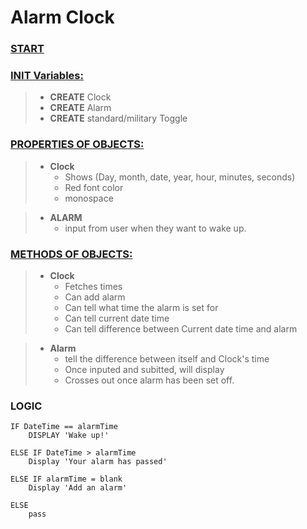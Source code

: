 # Alarm Clock

### <u>START</u>
### <u>INIT Variables:</u>
> - **CREATE** Clock
> - **CREATE** Alarm
> - **CREATE** standard/military Toggle

### <u>PROPERTIES OF OBJECTS:</u>
> - **Clock**
>   - Shows (Day, month, date, year, hour, minutes, seconds)
>   - Red font color
>   - monospace

> - **ALARM**
>   - input from user when they want to wake up.

### <u>METHODS OF OBJECTS:</u>
> - **Clock**
>   - Fetches times
>   - Can add alarm
>   - Can tell what time the alarm is set for
>   - Can tell current date time
>   - Can tell difference between Current date time and alarm

> - **Alarm**
>   - tell the difference between itself and Clock's time
>   - Once inputed and subitted, will display
>   - Crosses out once alarm has been set off. 


### LOGIC
```
IF DateTime == alarmTime
    DISPLAY 'Wake up!'

ELSE IF DateTime > alarmTime
    Display 'Your alarm has passed'

ELSE IF alarmTime = blank
    Display 'Add an alarm'

ELSE
    pass
```
